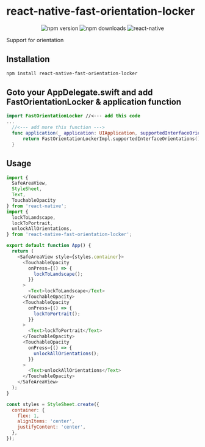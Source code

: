 # react-native-fast-orientation-locker
<p align="center">
  <img src="https://img.shields.io/npm/v/react-native-fast-orientation-locker?color=green" alt="npm version" />
  <img src="https://img.shields.io/npm/dm/react-native-fast-orientation-locker" alt="npm downloads" />
  <img src="https://img.shields.io/badge/react--native-0.70+-blue" alt="react-native" />
</p>


Support for orientation

## Installation


```sh
npm install react-native-fast-orientation-locker
```

## Goto your AppDelegate.swift and add FastOrientationLocker & application function

```swift
import FastOrientationLocker //<--- add this code
...
  //<--- add more this function --->
  func application(_ application: UIApplication, supportedInterfaceOrientationsFor window: UIWindow?) -> UIInterfaceOrientationMask {
      return FastOrientationLockerImpl.supportedInterfaceOrientations()
  }

```


## Usage


```js
import {
  SafeAreaView,
  StyleSheet,
  Text,
  TouchableOpacity
} from 'react-native';
import {
  lockToLandscape,
  lockToPortrait,
  unlockAllOrientations,
} from 'react-native-fast-orientation-locker';

export default function App() {
  return (
    <SafeAreaView style={styles.container}>
      <TouchableOpacity
        onPress={() => {
          lockToLandscape();
        }}
      >
        <Text>lockToLandscape</Text>
      </TouchableOpacity>
      <TouchableOpacity
        onPress={() => {
          lockToPortrait();
        }}
      >
        <Text>lockToPortrait</Text>
      </TouchableOpacity>
      <TouchableOpacity
        onPress={() => {
          unlockAllOrientations();
        }}
      >
        <Text>unlockAllOrientations</Text>
      </TouchableOpacity>
    </SafeAreaView>
  );
}

const styles = StyleSheet.create({
  container: {
    flex: 1,
    alignItems: 'center',
    justifyContent: 'center',
  },
});


```
